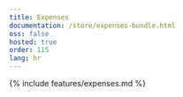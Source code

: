 ```yaml
---
title: Expenses
documentation: /store/expenses-bundle.html
oss: false
hosted: true
order: 115
lang: hr
---
```


{% include features/expenses.md %}
